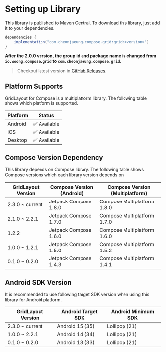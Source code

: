 # Setting up Library

This library is published to Maven Central.
To download this library, just add it to your dependencies.

```groovy
dependencies {
    implementation("com.cheonjaeung.compose.grid:grid:<version>")
}
```

**After the 2.0.0 version, the group id and package name is changed from**
**`io.woong.compose.grid` to `com.cheonjaeung.compose.grid`.**

> Checkout latest version in [GitHub Releases](https://github.com/cheonjaeung/gridlayout-compose/releases).

## Platform Supports

GridLayout for Compose is a multiplatform library.
The following table shows which platform is supported.

| Platform | Status      |
|----------|-------------|
| Android  | ✅ Available |
| iOS      | ✅ Available |
| Desktop  | ✅ Available |

## Compose Version Dependency

This library depends on Compose library.
The following table shows Compose versions which each library version depends on.

| GridLayout Version | Compose Version (Android) | Compose Version (Multiplatform) |
|--------------------|---------------------------|---------------------------------|
| 2.3.0 ~ current    | Jetpack Compose 1.8.0     | Compose Multiplatform 1.8.0     |
| 2.1.0 ~ 2.2.1      | Jetpack Compose 1.7.0     | Compose Multiplatform 1.7.0     |
| 1.2.2              | Jetpack Compose 1.6.0     | Compose Multiplatform 1.6.0     |
| 1.0.0 ~ 1.2.1      | Jetpack Compose 1.5.0     | Compose Multiplatform 1.5.2     |
| 0.1.0 ~ 0.2.0      | Jetpack Compose 1.4.3     | Compose Multiplatform 1.4.1     |

## Android SDK Version

It is recommended to use following target SDK version when using this library for Android platform.

| GridLayout Version | Android Target SDK | Android Minimum SDK |
|--------------------|--------------------|---------------------|
| 2.3.0 ~ current    | Android 15 (35)    | Lollipop (21)       |
| 1.0.0 ~ 2.2.1      | Android 14 (34)    | Lollipop (21)       |
| 0.1.0 ~ 0.2.0      | Android 13 (33)    | Lollipop (21)       |

